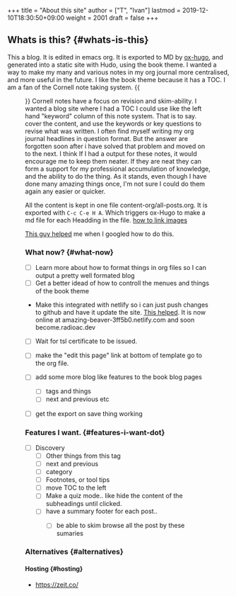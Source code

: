 +++
title = "About this site"
author = ["T", "Ivan"]
lastmod = 2019-12-10T18:30:50+09:00
weight = 2001
draft = false
+++

## Whats is this? {#whats-is-this}

This a blog. It is edited in emacs org. It is exported to MD by
[ox-hugo](https://ox-hugo.scripter.co/), and generated into a static site with Hudo, using the
book theme. I wanted a way to make my many and various notes in my
org journal more centralised, and more useful in the future.
I like the book theme because it has a TOC. I am a fan
of the Cornell note taking system. {{<figure src="/images/cornell.webp.png">}}
Cornell notes have a focus on revision and skim-ability. I wanted
a blog site where I had a TOC I could use like the left hand
"keyword" column of this note system. That is to say. cover the
content, and use the keywords or key questions to revise what was
written. I often find myself writing my org journal headlines in
question format. But the answer are forgotten soon after i have
solved that problem and moved on to the next. I think If I had a
output for these notes, it would encourage me to keep them
neater. If they are neat they can form a support for my
professional accumulation of knowledge, and the ability to do the
thing. As it stands, even though I have done many amazing things once, I'm
not sure I could do them again any easier or quicker.

All the content is kept in one file content-org/all-posts.org. It
is exported with `C-c C-e H A`. Which triggers ox-Hugo to make a
md file for each Headding in the file.
[how to link images](https://ox-hugo.scripter.co/doc/image-links/)

[This guy helped](https://mstempl.netlify.com/post/static-website-with-emacs-and-hugo/) me when I googled how to do this.


### What now? {#what-now}

-   [ ] Learn more about how to format things in org files so I can
    output a pretty well formated blog
-   [ ] Get a better idead of how to controll the menues and things of
    the book theme
-   Make this integrated with netlify so i can just push
    changes to github and have it update the site. [This helped](https://gohugo.io/hosting-and-deployment/hosting-on-netlify/#use-hugo-themes-with-netlify). It
    is now online at amazing-beaver-3ff5b0.netlify.com and soon
    become.radioac.dev
-   [ ] Wait for tsl certificate to be issued.
-   [ ] make the "edit this page" link at bottom of template go to the org file.
-   [ ] add some more blog like features to the book blog pages
    -   [ ] tags and things
    -   [ ] next and previous etc
-   [ ] get the export on save thing working


### Features I want. {#features-i-want-dot}

-   [ ] Discovery
    -   [ ] Other things from this tag
    -   [ ] next and previous
    -   [ ] category
    -   [ ] Footnotes, or tool tips
    -   [ ] move TOC to the left
    -   [ ] Make a quiz mode.. like hide the content of the
        subheadings until clicked.
    -   [ ] have a summary footer for each post..
        -   [ ] be able to skim browse all the post by these sumaries


### Alternatives {#alternatives}


#### Hosting {#hosting}

-   <https://zeit.co/>
